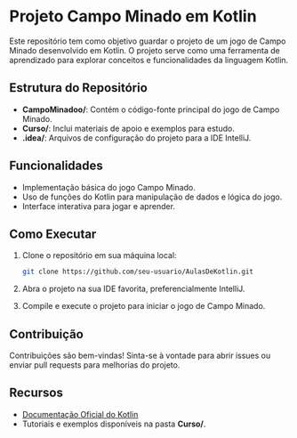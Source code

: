 # Projeto Campo Minado em Kotlin

Este repositório tem como objetivo guardar o projeto de um jogo de Campo Minado desenvolvido em Kotlin. O projeto serve como uma ferramenta de aprendizado para explorar conceitos e funcionalidades da linguagem Kotlin.

## Estrutura do Repositório

- **CampoMinadoo/**: Contém o código-fonte principal do jogo de Campo Minado.
- **Curso/**: Inclui materiais de apoio e exemplos para estudo.
- **.idea/**: Arquivos de configuração do projeto para a IDE IntelliJ.

## Funcionalidades

- Implementação básica do jogo Campo Minado.
- Uso de funções do Kotlin para manipulação de dados e lógica do jogo.
- Interface interativa para jogar e aprender.

## Como Executar

1. Clone o repositório em sua máquina local:
   ```bash
   git clone https://github.com/seu-usuario/AulasDeKotlin.git
   ```

2. Abra o projeto na sua IDE favorita, preferencialmente IntelliJ.

3. Compile e execute o projeto para iniciar o jogo de Campo Minado.

## Contribuição

Contribuições são bem-vindas! Sinta-se à vontade para abrir issues ou enviar pull requests para melhorias do projeto.

## Recursos

- [Documentação Oficial do Kotlin](https://kotlinlang.org/docs/home.html)
- Tutoriais e exemplos disponíveis na pasta **Curso/**.
